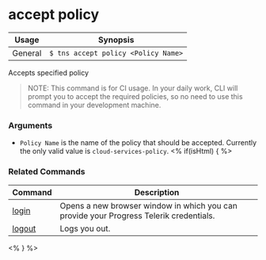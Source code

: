 accept policy
==========

Usage | Synopsis
------|-------
General | `$ tns accept policy <Policy Name>`

Accepts specified policy
> NOTE: This command is for CI usage. In your daily work, CLI will prompt you to accept the required policies, so no need to use this command in your development machine.

### Arguments
* `Policy Name` is the name of the policy that should be accepted. Currently the only valid value is `cloud-services-policy`.
<% if(isHtml) { %>
### Related Commands

Command | Description
----------|----------
[login](login.html) | Opens a new browser window in which you can provide your Progress Telerik credentials.
[logout](logout.html) | Logs you out.
<% } %>
